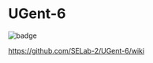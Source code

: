 # UGent-6
![badge](https://github.com/SELab-2/UGent-6/actions/workflows/backend_testing.yaml/badge.svg)

https://github.com/SELab-2/UGent-6/wiki
